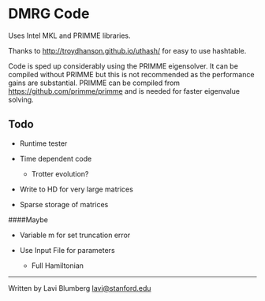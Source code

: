 DMRG Code
====

Uses Intel MKL and PRIMME libraries.

Thanks to http://troydhanson.github.io/uthash/ for easy to use hashtable.

Code is sped up considerably using the PRIMME eigensolver. It can be compiled without PRIMME but this is not recommended as the performance gains are substantial.
PRIMME can be compiled from https://github.com/primme/primme and is needed for faster eigenvalue solving.

Todo
----

- Runtime tester

- Time dependent code
	- Trotter evolution?

- Write to HD for very large matrices

- Sparse storage of matrices

####Maybe

- Variable m for set truncation error

- Use Input File for parameters
	- Full Hamiltonian


-----

Written by Lavi Blumberg <lavi@stanford.edu>
